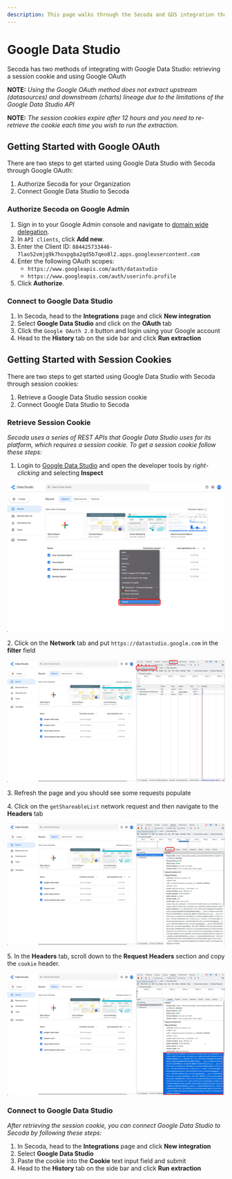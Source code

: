 ```yaml
---
description: This page walks through the Secoda and GDS integration that Secoda supports
---
```


# Google Data Studio

Secoda has two methods of integrating with Google Data Studio: retrieving a session cookie and using Google OAuth

**NOTE:** _Using the Google OAuth method does not extract upstream (datasources) and downstream (charts) lineage due to the limitations of the Google Data Studio API_

**NOTE:** _The session cookies expire after 12 hours and you need to re-retrieve the cookie each time you wish to run the extraction._

## Getting Started with Google OAuth <a href="#h_21e27f5a15" id="h_21e27f5a15"></a>

There are two steps to get started using Google Data Studio with Secoda through Google OAuth:

1. Authorize Secoda for your Organization
2. Connect Google Data Studio to Secoda

### Authorize Secoda on Google Admin

1. Sign in to your Google Admin console and navigate to [domain wide delegation](https://admin.google.com/ac/owl/domainwidedelegation).
2. In `API clients`, click **Add new**.
3. Enter the Client ID:  `884425733446-7lao52vmjg9k7hovpgba2qd5b7qeo8l2.apps.googleusercontent.com`
4. Enter the following OAuth scopes:
   * `https://www.googleapis.com/auth/datastudio`
   * `https://www.googleapis.com/auth/userinfo.profile`
5. Click **Authorize**.

### Connect to Google Data Studio

1. In Secoda, head to the **Integrations** page and click **New integration**
2. Select **Google Data Studio** and click on the **OAuth** tab
3. Click the `Google OAuth 2.0` button and login using your Google account
4. Head to the **History** tab on the side bar and click **Run extraction**

## Getting Started with Session Cookies <a href="#h_21e27f5a15" id="h_21e27f5a15"></a>

There are two steps to get started using Google Data Studio with Secoda through session cookies:

1. Retrieve a Google Data Studio session cookie
2. Connect Google Data Studio to Secoda

### Retrieve Session Cookie

_Secoda uses a series of REST APIs that Google Data Studio uses for its platform, which requires a session cookie. To get a session cookie follow these steps:_

1. Login to [Google Data Studio](https://datastudio.google.com) and open the developer tools by _right-clicking_ and selecting **Inspect**

![Login to Google Data Studio and open the developer tools by right-clicking and selecting Inspect](<../.gitbook/assets/image (6).png>)

&#x20; 2\.  Click on the **Network** tab and put `https://datastudio.google.com` in the **filter** field

![](<../.gitbook/assets/image (4) (1).png>)

&#x20; 3\.  Refresh the page and you should see some requests populate

&#x20; 4\.  Click on the `getShareableList` network request and then navigate to the **Headers** tab

![](<../.gitbook/assets/image (2) (1) (1).png>)

&#x20; 5\.  In the **Headers** tab, scroll down to the **Request Headers** section and copy the `cookie` header.

![](<../.gitbook/assets/image (5) (1).png>)

### Connect to Google Data Studio

&#x20;_After retrieving the session cookie, you can connect Google Data Studio to Secoda by following these steps:_

1. In Secoda, head to the **Integrations** page and click **New integration**
2. Select **Google Data Studio**
3. Paste the cookie into the **Cookie** text input field and submit
4. Head to the **History** tab on the side bar and click **Run extraction**
